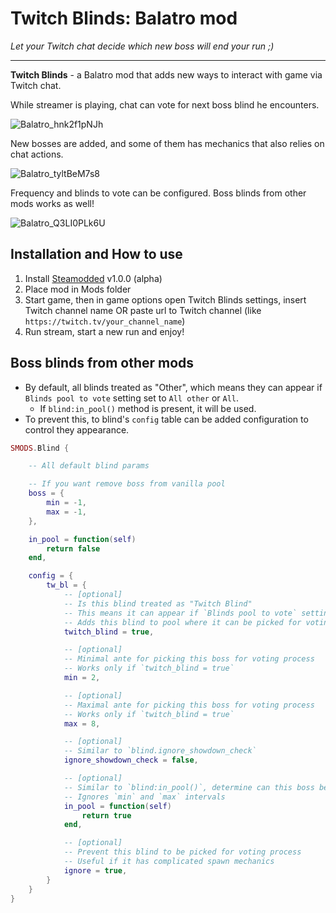 # Twitch Blinds: Balatro mod
*Let your Twitch chat decide which new boss will end your run ;)*

---

**Twitch Blinds** - a Balatro mod that adds new ways to interact with game via Twitch chat.

While streamer is playing, chat can vote for next boss blind he encounters.

![Balatro_hnk2f1pNJh](https://github.com/user-attachments/assets/17ecb907-f723-4cfb-9337-81bbc4fbc462)

New bosses are added, and some of them has mechanics that also relies on chat actions.

![Balatro_tyltBeM7s8](https://github.com/user-attachments/assets/5765d2cd-bc99-4e05-9b72-819b4a75cd9f)

Frequency and blinds to vote can be configured. Boss blinds from other mods works as well!

![Balatro_Q3LI0PLk6U](https://github.com/user-attachments/assets/aa4a4b0b-7f88-406b-a886-ea8e637380d4)

## Installation and How to use
1. Install [Steamodded](https://github.com/Steamopollys/Steamodded) v1.0.0 (alpha)
2. Place mod in Mods folder
3. Start game, then in game options open Twitch Blinds settings, insert Twitch channel name OR paste url to Twitch channel (like `https://twitch.tv/your_channel_name`)
4. Run stream, start a new run and enjoy!

## Boss blinds from other mods
- By default, all blinds treated as "Other", which means they can appear if `Blinds pool to vote` setting set to `All other` or `All`.
    - If `blind:in_pool()` method is present, it will be used.
- To prevent this, to blind's `config` table can be added configuration to control they appearance.

```lua
SMODS.Blind {

    -- All default blind params

    -- If you want remove boss from vanilla pool
    boss = {
        min = -1,
        max = -1,
    },

    in_pool = function(self)
        return false
    end,

    config = {
        tw_bl = {
            -- [optional]
            -- Is this blind treated as "Twitch Blind"
            -- This means it can appear if `Blinds pool to vote` setting set to `Twitch Blinds` or `All`
            -- Adds this blind to pool where it can be picked for voting process separately from vanilla game
            twitch_blind = true,

            -- [optional]
            -- Minimal ante for picking this boss for voting process
            -- Works only if `twitch_blind = true`
            min = 2,

            -- [optional]
            -- Maximal ante for picking this boss for voting process
            -- Works only if `twitch_blind = true`
            max = 8,

            -- [optional]
            -- Similar to `blind.ignore_showdown_check`
            ignore_showdown_check = false,

            -- [optional]
            -- Similar to `blind:in_pool()`, determine can this boss be picked for voting process
            -- Ignores `min` and `max` intervals
            in_pool = function(self)
                return true
            end,

            -- [optional]
            -- Prevent this blind to be picked for voting process
            -- Useful if it has complicated spawn mechanics
            ignore = true,
        }
    }
}
```
